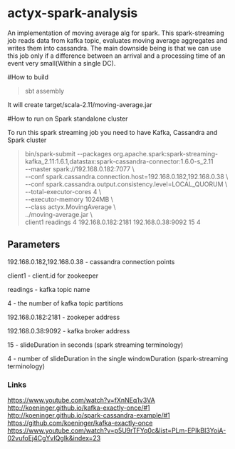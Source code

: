 # actyx-spark-analysis

An implementation of moving average alg for spark. This spark-streaming job reads data from kafka topic, evaluates moving average aggregates and writes them into cassandra. The main downside being is that we can use this job only if a difference between an arrival and a processing time of an event very small(Within a single DC). 

#How to build

> sbt assembly

It will create target/scala-2.11/moving-average.jar

#How to run on Spark standalone cluster

To run this spark streaming job you need to have Kafka, Cassandra and Spark cluster

> bin/spark-submit --packages org.apache.spark:spark-streaming-kafka_2.11:1.6.1,datastax:spark-cassandra-connector:1.6.0-s_2.11 \
  --master spark://192.168.0.182:7077 \  
  --conf spark.cassandra.connection.host=192.168.0.182,192.168.0.38 \  
  --conf spark.cassandra.output.consistency.level=LOCAL_QUORUM \  
  --total-executor-cores 4 \  
  --executor-memory 1024MB \  
  --class actyx.MovingAverage \  
  ../moving-average.jar \  
  client1 readings 4 192.168.0.182:2181 192.168.0.38:9092 15 4

## Parameters 

192.168.0.182,192.168.0.38 - cassandra connection points

client1 - client.id for zookeeper

readings - kafka topic name

4 - the number of kafka topic partitions  

192.168.0.182:2181 - zookeper address

192.168.0.38:9092 - kafka broker address 

15 - slideDuration in seconds (spark streaming terminology)
 
4 - number of slideDuration in the single windowDuration (spark-streaming terminology) 


### Links ###
https://www.youtube.com/watch?v=fXnNEq1v3VA
http://koeninger.github.io/kafka-exactly-once/#1
http://koeninger.github.io/spark-cassandra-example/#1
https://github.com/koeninger/kafka-exactly-once
https://www.youtube.com/watch?v=p5U9rTFYq0c&list=PLm-EPIkBI3YoiA-02vufoEj4CgYvIQgIk&index=23
